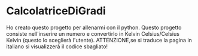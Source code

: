 # CalcolatriceDiGradi
Ho creato questo progetto per allenarmi con il python.
Questo progetto consiste nell'inserire un numero e convertirlo in Kelvin Celsius/Celsius Kelvin (questo lo sceglierà l'utente).
ATTENZIONE,se si traduce la pagina in italiano si visualizzerà il codice sbagliato!
